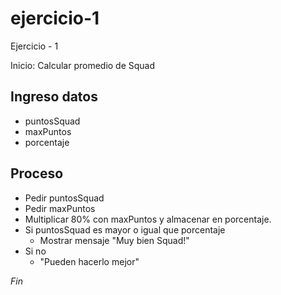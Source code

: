 # ejercicio-1

Ejercicio - 1

Inicio: Calcular promedio de Squad

## Ingreso datos
- puntosSquad
- maxPuntos
- porcentaje

## Proceso
- Pedir puntosSquad
- Pedir maxPuntos
- Multiplicar 80% con maxPuntos y almacenar en porcentaje.
- Si puntosSquad es mayor o igual que porcentaje
    - Mostrar mensaje "Muy bien Squad!"
- Si no
    - "Pueden hacerlo mejor"

*Fin*
